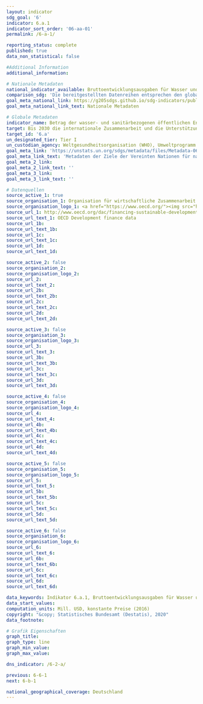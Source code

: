 ```yaml
---
layout: indicator
sdg_goal: '6'
indicator: 6.a.1
indicator_sort_order: '06-aa-01'
permalink: /6-a-1/

reporting_status: complete
published: true
data_non_statistical: false

#Additional Information
additional_information: 

# Nationale Metadaten
national_indicator_available: Bruttoentwicklungsausgaben für Wasser und Sanitär <br> Bruttoentwicklungsausgaben für verwandte Zwecke
comparison_sdg: 'Die bereitgestellten Datenreihen entsprechen den globalen SDG-Metadaten. Da die globalen Metadaten nicht spezifizieren ob auch "Bruttoentwicklungsausgaben für verwandte Zwecke" dem Indikator zuzurechnen sind, werden diese in einer separaten Datenreihe geführt.'
goal_meta_national_link: https://g205sdgs.github.io/sdg-indicators/public/MetaDe/6.a.1.pdf
goal_meta_national_link_text: Nationale Metadaten

# Globale Metadaten
indicator_name: Betrag der wasser- und sanitärbezogenen öffentlichen Entwicklungszusammenarbeit (ODA), die Teil eines geregelten öffentlichen Haushaltsplans ist
target: Bis 2030 die internationale Zusammenarbeit und die Unterstützung der Entwicklungsländer beim Kapazitätsaufbau für Aktivitäten und Programme im Bereich der Wasser- und Sanitärversorgung ausbauen, einschließlich der Wassersammlung und -speicherung, Entsalzung, effizienten Wassernutzung, Abwasserbehandlung, Wiederaufbereitungs- und Wiederverwendungstechnologien
target_id: '6.a'
un_designated_tier: Tier I
un_custodian_agency: Weltgesundheitsorganisation (WHO), Umweltprogramm der Vereinten Nationen (UNEP), Organisation für wirtschaftliche Zusammenarbeit und Entwicklung (OECD)
goal_meta_link: 'https://unstats.un.org/sdgs/metadata/files/Metadata-06-0A-01.pdf'
goal_meta_link_text: 'Metadaten der Ziele der Vereinten Nationen für nachhaltige Entwicklung'
goal_meta_2_link: 
goal_meta_2_link_text: ''
goal_meta_3_link: 
goal_meta_3_link_text: ''

# Datenquellen
source_active_1: true
source_organisation_1: Organisation für wirtschaftliche Zusammenarbeit und Entwicklung (OECD)
source_organisation_logo_1: <a href="https://www.oecd.org/"><img src="https://g205sdgs.github.io/sdg-indicators/public/logos/oecd.png" alt="Logo oecd" /></a>
source_url_1: http://www.oecd.org/dac/financing-sustainable-development/development-finance-data/
source_url_text_1: OECD Development finance data
source_url_1b: 
source_url_text_1b: 
source_url_1c: 
source_url_text_1c: 
source_url_1d: 
source_url_text_1d: 

source_active_2: false
source_organisation_2: 
source_organisation_logo_2: 
source_url_2: 
source_url_text_2: 
source_url_2b: 
source_url_text_2b: 
source_url_2c: 
source_url_text_2c: 
source_url_2d: 
source_url_text_2d: 

source_active_3: false
source_organisation_3: 
source_organisation_logo_3: 
source_url_3: 
source_url_text_3: 
source_url_3b: 
source_url_text_3b: 
source_url_3c: 
source_url_text_3c: 
source_url_3d: 
source_url_text_3d: 

source_active_4: false
source_organisation_4: 
source_organisation_logo_4: 
source_url_4: 
source_url_text_4: 
source_url_4b: 
source_url_text_4b: 
source_url_4c: 
source_url_text_4c: 
source_url_4d: 
source_url_text_4d: 

source_active_5: false
source_organisation_5: 
source_organisation_logo_5: 
source_url_5: 
source_url_text_5: 
source_url_5b: 
source_url_text_5b: 
source_url_5c: 
source_url_text_5c: 
source_url_5d: 
source_url_text_5d: 

source_active_6: false
source_organisation_6: 
source_organisation_logo_6: 
source_url_6: 
source_url_text_6: 
source_url_6b: 
source_url_text_6b: 
source_url_6c: 
source_url_text_6c: 
source_url_6d: 
source_url_text_6d: 

data_keywords: Indikator 6.a.1, Bruttoentwicklungsausgaben für Wasser und Sanitär, Bruttoentwicklungsausgaben für verwandte Zwecke, Weltgesundheitsorganisation (WHO), Umweltprogramm der Vereinten Nationen (UNEP), Organisation für wirtschaftliche Zusammenarbeit und Entwi
data_start_values:
computation_units: Mill. USD, konstante Preise (2016)
copyright: "&copy; Statistisches Bundesamt (Destatis), 2020"
data_footnote: 

# Grafik Eigenschaften
graph_title: 
graph_type: line
graph_min_value: 
graph_max_value: 

dns_indicator: /6-2-a/

previous: 6-6-1
next: 6-b-1

national_geographical_coverage: Deutschland
---
```


